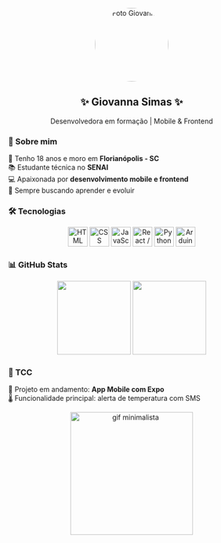 <p align="center">
  <img src="https://avatars.githubusercontent.com/u/000000?v=4" width="150" style="border-radius: 50%;" alt="Foto Giovanna"/>
</p>

<h2 align="center">✨ Giovanna Simas ✨</h2>
<p align="center">Desenvolvedora em formação | Mobile & Frontend</p>

### 👋 Sobre mim
🌸 Tenho 18 anos e moro em **Florianópolis - SC**  
📚 Estudante técnica no **SENAI**  
💻 Apaixonada por **desenvolvimento mobile e frontend**  
🚀 Sempre buscando aprender e evoluir  

### 🛠 Tecnologias  
<p align="center">
  <img src="https://cdn.jsdelivr.net/gh/devicons/devicon/icons/html5/html5-original.svg" width="40" title="HTML" />
  <img src="https://cdn.jsdelivr.net/gh/devicons/devicon/icons/css3/css3-original.svg" width="40" title="CSS" />
  <img src="https://cdn.jsdelivr.net/gh/devicons/devicon/icons/javascript/javascript-original.svg" width="40" title="JavaScript" />
  <img src="https://cdn.jsdelivr.net/gh/devicons/devicon/icons/react/react-original.svg" width="40" title="React / Expo" />
  <img src="https://cdn.jsdelivr.net/gh/devicons/devicon/icons/python/python-original.svg" width="40" title="Python" />
  <img src="https://cdn.jsdelivr.net/gh/devicons/devicon/icons/arduino/arduino-original.svg" width="40" title="Arduino" />
</p>

### 📊 GitHub Stats  
<p align="center">
  <img src="https://github-readme-stats.vercel.app/api/top-langs/?username=eughc&layout=compact&theme=dracula&hide_border=true" height="150"/>
  <img src="https://github-readme-stats.vercel.app/api?username=eughc&show_icons=true&theme=dracula&hide_border=true" height="150"/>
</p>

### 📱 TCC
🚧 Projeto em andamento: **App Mobile com Expo**  
🌡 Funcionalidade principal: alerta de temperatura com SMS  

<p align="center">
  <img src="https://media.giphy.com/media/l0MYC0LajbaPoEADu/giphy.gif" width="250" alt="gif minimalista"/>
</p>
